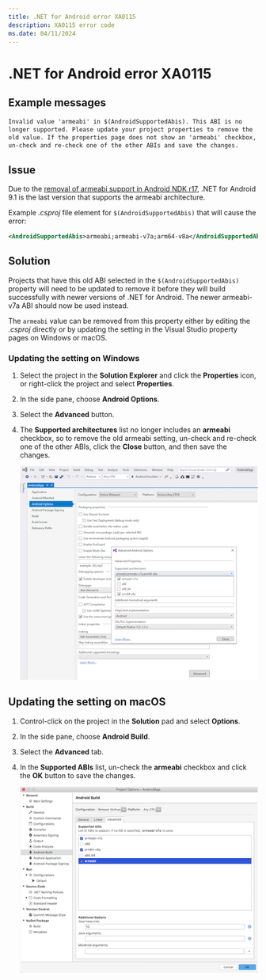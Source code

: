 ```yaml
---
title: .NET for Android error XA0115
description: XA0115 error code
ms.date: 04/11/2024
---
```

# .NET for Android error XA0115

## Example messages

```
Invalid value 'armeabi' in $(AndroidSupportedAbis). This ABI is no longer supported. Please update your project properties to remove the old value. If the properties page does not show an 'armeabi' checkbox, un-check and re-check one of the other ABIs and save the changes.
```

## Issue

Due to the [removal of armeabi support in Android NDK r17][ndk-guide],
.NET for Android 9.1 is the last version that supports the armeabi architecture.

Example *.csproj* file element for `$(AndroidSupportedAbis)` that will cause the
error:

```xml
<AndroidSupportedAbis>armeabi;armeabi-v7a;arm64-v8a</AndroidSupportedAbis>
```

## Solution

Projects that have this old ABI selected in the `$(AndroidSupportedAbis)`
property will need to be updated to remove it before they will build
successfully with newer versions of .NET for Android.  The newer armeabi-v7a ABI
should now be used instead.

The `armeabi` value can be removed from this property either by editing the
*.csproj* directly or by updating the setting in the Visual Studio property
pages on Windows or macOS.

### Updating the setting on Windows

 1. Select the project in the **Solution Explorer** and click the **Properties**
    icon, or right-click the project and select **Properties**.
 2. In the side pane, choose **Android Options**.
 3. Select the **Advanced** button.
 4. The **Supported architectures** list no longer includes an **armeabi**
    checkbox, so to remove the old armeabi setting, un-check and re-check one of
    the other ABIs, click the **Close** button, and then save the changes.

    ![Supported architectures list in the Visual Studio Advanced Android Options window](images/win-xa0115-remove-armeabi.png)

## Updating the setting on macOS

 1. Control-click on the project in the **Solution** pad and select **Options**.
 2. In the side pane, choose **Android Build**.
 3. Select the **Advanced** tab.
 4. In the **Supported ABIs** list, un-check the **armeabi** checkbox and click
    the **OK** button to save the changes.

    ![Supported ABIs list in the Visual Studio for Mac Android Build Advanced tab](images/mac-xa0115-remove-armeabi.png)

[ndk-guide]: https://developer.android.com/ndk/guides/abis
